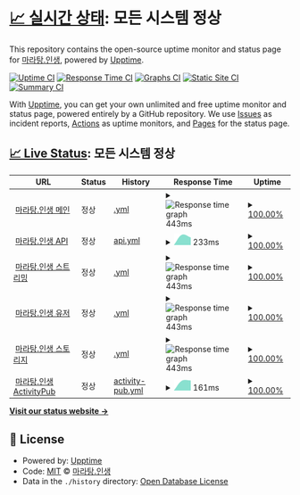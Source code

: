 # [📈 실시간 상태](https://status.maratang.life): <!--live status--> **모든 시스템 정상**

This repository contains the open-source uptime monitor and status page for [마라탕.인생](https://maratang.life/), powered by [Upptime](https://github.com/upptime/upptime).

[![Uptime CI](https://github.com/MaratangLife/status/workflows/Uptime%20CI/badge.svg)](https://github.com/MaratangLife/status/actions?query=workflow%3A%22Uptime+CI%22)
[![Response Time CI](https://github.com/MaratangLife/status/workflows/Response%20Time%20CI/badge.svg)](https://github.com/MaratangLife/status/actions?query=workflow%3A%22Response+Time+CI%22)
[![Graphs CI](https://github.com/MaratangLife/status/workflows/Graphs%20CI/badge.svg)](https://github.com/MaratangLife/status/actions?query=workflow%3A%22Graphs+CI%22)
[![Static Site CI](https://github.com/MaratangLife/status/workflows/Static%20Site%20CI/badge.svg)](https://github.com/MaratangLife/status/actions?query=workflow%3A%22Static+Site+CI%22)
[![Summary CI](https://github.com/MaratangLife/status/workflows/Summary%20CI/badge.svg)](https://github.com/MaratangLife/status/actions?query=workflow%3A%22Summary+CI%22)

With [Upptime](https://upptime.js.org), you can get your own unlimited and free uptime monitor and status page, powered entirely by a GitHub repository. We use [Issues](https://github.com/MaratangLife/status/issues) as incident reports, [Actions](https://github.com/MaratangLife/status/actions) as uptime monitors, and [Pages](https://status.maratang.life) for the status page.

## [📈 Live Status](https://demo.upptime.js.org): <!--live status--> **모든 시스템 정상**

<!--start: status pages-->
<!-- This summary is generated by Upptime (https://github.com/upptime/upptime) -->
<!-- Do not edit this manually, your changes will be overwritten -->
<!-- prettier-ignore -->
| URL | Status | History | Response Time | Uptime |
| --- | ------ | ------- | ------------- | ------ |
| <img alt="" src="https://icons.duckduckgo.com/ip3/maratang.life.ico" height="13"> [마라탕.인생 메인](https://maratang.life/about) | 정상 | [.yml](https://github.com/MaratangLife/status/commits/HEAD/history/.yml) | <details><summary><img alt="Response time graph" src="./graphs//response-time-week.png" height="20"> 443ms</summary><br><a href="https://status.maratang.life/history/"><img alt="Response time 443" src="https://img.shields.io/endpoint?url=https%3A%2F%2Fraw.githubusercontent.com%2FMaratangLife%2Fstatus%2FHEAD%2Fapi%2F%2Fresponse-time.json"></a><br><a href="https://status.maratang.life/history/"><img alt="24-hour response time 443" src="https://img.shields.io/endpoint?url=https%3A%2F%2Fraw.githubusercontent.com%2FMaratangLife%2Fstatus%2FHEAD%2Fapi%2F%2Fresponse-time-day.json"></a><br><a href="https://status.maratang.life/history/"><img alt="7-day response time 443" src="https://img.shields.io/endpoint?url=https%3A%2F%2Fraw.githubusercontent.com%2FMaratangLife%2Fstatus%2FHEAD%2Fapi%2F%2Fresponse-time-week.json"></a><br><a href="https://status.maratang.life/history/"><img alt="30-day response time 443" src="https://img.shields.io/endpoint?url=https%3A%2F%2Fraw.githubusercontent.com%2FMaratangLife%2Fstatus%2FHEAD%2Fapi%2F%2Fresponse-time-month.json"></a><br><a href="https://status.maratang.life/history/"><img alt="1-year response time 443" src="https://img.shields.io/endpoint?url=https%3A%2F%2Fraw.githubusercontent.com%2FMaratangLife%2Fstatus%2FHEAD%2Fapi%2F%2Fresponse-time-year.json"></a></details> | <details><summary><a href="https://status.maratang.life/history/">100.00%</a></summary><a href="https://status.maratang.life/history/"><img alt="All-time uptime 100.00%" src="https://img.shields.io/endpoint?url=https%3A%2F%2Fraw.githubusercontent.com%2FMaratangLife%2Fstatus%2FHEAD%2Fapi%2F%2Fuptime.json"></a><br><a href="https://status.maratang.life/history/"><img alt="24-hour uptime 100.00%" src="https://img.shields.io/endpoint?url=https%3A%2F%2Fraw.githubusercontent.com%2FMaratangLife%2Fstatus%2FHEAD%2Fapi%2F%2Fuptime-day.json"></a><br><a href="https://status.maratang.life/history/"><img alt="7-day uptime 100.00%" src="https://img.shields.io/endpoint?url=https%3A%2F%2Fraw.githubusercontent.com%2FMaratangLife%2Fstatus%2FHEAD%2Fapi%2F%2Fuptime-week.json"></a><br><a href="https://status.maratang.life/history/"><img alt="30-day uptime 100.00%" src="https://img.shields.io/endpoint?url=https%3A%2F%2Fraw.githubusercontent.com%2FMaratangLife%2Fstatus%2FHEAD%2Fapi%2F%2Fuptime-month.json"></a><br><a href="https://status.maratang.life/history/"><img alt="1-year uptime 100.00%" src="https://img.shields.io/endpoint?url=https%3A%2F%2Fraw.githubusercontent.com%2FMaratangLife%2Fstatus%2FHEAD%2Fapi%2F%2Fuptime-year.json"></a></details>
| <img alt="" src="https://icons.duckduckgo.com/ip3/maratang.life.ico" height="13"> [마라탕.인생 API](https://maratang.life/api/v2/instance) | 정상 | [api.yml](https://github.com/MaratangLife/status/commits/HEAD/history/api.yml) | <details><summary><img alt="Response time graph" src="./graphs/api/response-time-week.png" height="20"> 233ms</summary><br><a href="https://status.maratang.life/history/api"><img alt="Response time 233" src="https://img.shields.io/endpoint?url=https%3A%2F%2Fraw.githubusercontent.com%2FMaratangLife%2Fstatus%2FHEAD%2Fapi%2Fapi%2Fresponse-time.json"></a><br><a href="https://status.maratang.life/history/api"><img alt="24-hour response time 233" src="https://img.shields.io/endpoint?url=https%3A%2F%2Fraw.githubusercontent.com%2FMaratangLife%2Fstatus%2FHEAD%2Fapi%2Fapi%2Fresponse-time-day.json"></a><br><a href="https://status.maratang.life/history/api"><img alt="7-day response time 233" src="https://img.shields.io/endpoint?url=https%3A%2F%2Fraw.githubusercontent.com%2FMaratangLife%2Fstatus%2FHEAD%2Fapi%2Fapi%2Fresponse-time-week.json"></a><br><a href="https://status.maratang.life/history/api"><img alt="30-day response time 233" src="https://img.shields.io/endpoint?url=https%3A%2F%2Fraw.githubusercontent.com%2FMaratangLife%2Fstatus%2FHEAD%2Fapi%2Fapi%2Fresponse-time-month.json"></a><br><a href="https://status.maratang.life/history/api"><img alt="1-year response time 233" src="https://img.shields.io/endpoint?url=https%3A%2F%2Fraw.githubusercontent.com%2FMaratangLife%2Fstatus%2FHEAD%2Fapi%2Fapi%2Fresponse-time-year.json"></a></details> | <details><summary><a href="https://status.maratang.life/history/api">100.00%</a></summary><a href="https://status.maratang.life/history/api"><img alt="All-time uptime 100.00%" src="https://img.shields.io/endpoint?url=https%3A%2F%2Fraw.githubusercontent.com%2FMaratangLife%2Fstatus%2FHEAD%2Fapi%2Fapi%2Fuptime.json"></a><br><a href="https://status.maratang.life/history/api"><img alt="24-hour uptime 100.00%" src="https://img.shields.io/endpoint?url=https%3A%2F%2Fraw.githubusercontent.com%2FMaratangLife%2Fstatus%2FHEAD%2Fapi%2Fapi%2Fuptime-day.json"></a><br><a href="https://status.maratang.life/history/api"><img alt="7-day uptime 100.00%" src="https://img.shields.io/endpoint?url=https%3A%2F%2Fraw.githubusercontent.com%2FMaratangLife%2Fstatus%2FHEAD%2Fapi%2Fapi%2Fuptime-week.json"></a><br><a href="https://status.maratang.life/history/api"><img alt="30-day uptime 100.00%" src="https://img.shields.io/endpoint?url=https%3A%2F%2Fraw.githubusercontent.com%2FMaratangLife%2Fstatus%2FHEAD%2Fapi%2Fapi%2Fuptime-month.json"></a><br><a href="https://status.maratang.life/history/api"><img alt="1-year uptime 100.00%" src="https://img.shields.io/endpoint?url=https%3A%2F%2Fraw.githubusercontent.com%2FMaratangLife%2Fstatus%2FHEAD%2Fapi%2Fapi%2Fuptime-year.json"></a></details>
| <img alt="" src="https://icons.duckduckgo.com/ip3/maratang.life.ico" height="13"> [마라탕.인생 스트리밍](https://maratang.life/api/v1/streaming/health) | 정상 | [.yml](https://github.com/MaratangLife/status/commits/HEAD/history/.yml) | <details><summary><img alt="Response time graph" src="./graphs//response-time-week.png" height="20"> 443ms</summary><br><a href="https://status.maratang.life/history/"><img alt="Response time 443" src="https://img.shields.io/endpoint?url=https%3A%2F%2Fraw.githubusercontent.com%2FMaratangLife%2Fstatus%2FHEAD%2Fapi%2F%2Fresponse-time.json"></a><br><a href="https://status.maratang.life/history/"><img alt="24-hour response time 443" src="https://img.shields.io/endpoint?url=https%3A%2F%2Fraw.githubusercontent.com%2FMaratangLife%2Fstatus%2FHEAD%2Fapi%2F%2Fresponse-time-day.json"></a><br><a href="https://status.maratang.life/history/"><img alt="7-day response time 443" src="https://img.shields.io/endpoint?url=https%3A%2F%2Fraw.githubusercontent.com%2FMaratangLife%2Fstatus%2FHEAD%2Fapi%2F%2Fresponse-time-week.json"></a><br><a href="https://status.maratang.life/history/"><img alt="30-day response time 443" src="https://img.shields.io/endpoint?url=https%3A%2F%2Fraw.githubusercontent.com%2FMaratangLife%2Fstatus%2FHEAD%2Fapi%2F%2Fresponse-time-month.json"></a><br><a href="https://status.maratang.life/history/"><img alt="1-year response time 443" src="https://img.shields.io/endpoint?url=https%3A%2F%2Fraw.githubusercontent.com%2FMaratangLife%2Fstatus%2FHEAD%2Fapi%2F%2Fresponse-time-year.json"></a></details> | <details><summary><a href="https://status.maratang.life/history/">100.00%</a></summary><a href="https://status.maratang.life/history/"><img alt="All-time uptime 100.00%" src="https://img.shields.io/endpoint?url=https%3A%2F%2Fraw.githubusercontent.com%2FMaratangLife%2Fstatus%2FHEAD%2Fapi%2F%2Fuptime.json"></a><br><a href="https://status.maratang.life/history/"><img alt="24-hour uptime 100.00%" src="https://img.shields.io/endpoint?url=https%3A%2F%2Fraw.githubusercontent.com%2FMaratangLife%2Fstatus%2FHEAD%2Fapi%2F%2Fuptime-day.json"></a><br><a href="https://status.maratang.life/history/"><img alt="7-day uptime 100.00%" src="https://img.shields.io/endpoint?url=https%3A%2F%2Fraw.githubusercontent.com%2FMaratangLife%2Fstatus%2FHEAD%2Fapi%2F%2Fuptime-week.json"></a><br><a href="https://status.maratang.life/history/"><img alt="30-day uptime 100.00%" src="https://img.shields.io/endpoint?url=https%3A%2F%2Fraw.githubusercontent.com%2FMaratangLife%2Fstatus%2FHEAD%2Fapi%2F%2Fuptime-month.json"></a><br><a href="https://status.maratang.life/history/"><img alt="1-year uptime 100.00%" src="https://img.shields.io/endpoint?url=https%3A%2F%2Fraw.githubusercontent.com%2FMaratangLife%2Fstatus%2FHEAD%2Fapi%2F%2Fuptime-year.json"></a></details>
| <img alt="" src="https://icons.duckduckgo.com/ip3/maratang.life.ico" height="13"> [마라탕.인생 유저](https://maratang.life/api/v1/accounts/lookup?acct=support) | 정상 | [.yml](https://github.com/MaratangLife/status/commits/HEAD/history/.yml) | <details><summary><img alt="Response time graph" src="./graphs//response-time-week.png" height="20"> 443ms</summary><br><a href="https://status.maratang.life/history/"><img alt="Response time 443" src="https://img.shields.io/endpoint?url=https%3A%2F%2Fraw.githubusercontent.com%2FMaratangLife%2Fstatus%2FHEAD%2Fapi%2F%2Fresponse-time.json"></a><br><a href="https://status.maratang.life/history/"><img alt="24-hour response time 443" src="https://img.shields.io/endpoint?url=https%3A%2F%2Fraw.githubusercontent.com%2FMaratangLife%2Fstatus%2FHEAD%2Fapi%2F%2Fresponse-time-day.json"></a><br><a href="https://status.maratang.life/history/"><img alt="7-day response time 443" src="https://img.shields.io/endpoint?url=https%3A%2F%2Fraw.githubusercontent.com%2FMaratangLife%2Fstatus%2FHEAD%2Fapi%2F%2Fresponse-time-week.json"></a><br><a href="https://status.maratang.life/history/"><img alt="30-day response time 443" src="https://img.shields.io/endpoint?url=https%3A%2F%2Fraw.githubusercontent.com%2FMaratangLife%2Fstatus%2FHEAD%2Fapi%2F%2Fresponse-time-month.json"></a><br><a href="https://status.maratang.life/history/"><img alt="1-year response time 443" src="https://img.shields.io/endpoint?url=https%3A%2F%2Fraw.githubusercontent.com%2FMaratangLife%2Fstatus%2FHEAD%2Fapi%2F%2Fresponse-time-year.json"></a></details> | <details><summary><a href="https://status.maratang.life/history/">100.00%</a></summary><a href="https://status.maratang.life/history/"><img alt="All-time uptime 100.00%" src="https://img.shields.io/endpoint?url=https%3A%2F%2Fraw.githubusercontent.com%2FMaratangLife%2Fstatus%2FHEAD%2Fapi%2F%2Fuptime.json"></a><br><a href="https://status.maratang.life/history/"><img alt="24-hour uptime 100.00%" src="https://img.shields.io/endpoint?url=https%3A%2F%2Fraw.githubusercontent.com%2FMaratangLife%2Fstatus%2FHEAD%2Fapi%2F%2Fuptime-day.json"></a><br><a href="https://status.maratang.life/history/"><img alt="7-day uptime 100.00%" src="https://img.shields.io/endpoint?url=https%3A%2F%2Fraw.githubusercontent.com%2FMaratangLife%2Fstatus%2FHEAD%2Fapi%2F%2Fuptime-week.json"></a><br><a href="https://status.maratang.life/history/"><img alt="30-day uptime 100.00%" src="https://img.shields.io/endpoint?url=https%3A%2F%2Fraw.githubusercontent.com%2FMaratangLife%2Fstatus%2FHEAD%2Fapi%2F%2Fuptime-month.json"></a><br><a href="https://status.maratang.life/history/"><img alt="1-year uptime 100.00%" src="https://img.shields.io/endpoint?url=https%3A%2F%2Fraw.githubusercontent.com%2FMaratangLife%2Fstatus%2FHEAD%2Fapi%2F%2Fuptime-year.json"></a></details>
| <img alt="" src="https://icons.duckduckgo.com/ip3/r2.maratang.life.ico" height="13"> [마라탕.인생 스토리지](https://r2.maratang.life/check.txt) | 정상 | [.yml](https://github.com/MaratangLife/status/commits/HEAD/history/.yml) | <details><summary><img alt="Response time graph" src="./graphs//response-time-week.png" height="20"> 443ms</summary><br><a href="https://status.maratang.life/history/"><img alt="Response time 443" src="https://img.shields.io/endpoint?url=https%3A%2F%2Fraw.githubusercontent.com%2FMaratangLife%2Fstatus%2FHEAD%2Fapi%2F%2Fresponse-time.json"></a><br><a href="https://status.maratang.life/history/"><img alt="24-hour response time 443" src="https://img.shields.io/endpoint?url=https%3A%2F%2Fraw.githubusercontent.com%2FMaratangLife%2Fstatus%2FHEAD%2Fapi%2F%2Fresponse-time-day.json"></a><br><a href="https://status.maratang.life/history/"><img alt="7-day response time 443" src="https://img.shields.io/endpoint?url=https%3A%2F%2Fraw.githubusercontent.com%2FMaratangLife%2Fstatus%2FHEAD%2Fapi%2F%2Fresponse-time-week.json"></a><br><a href="https://status.maratang.life/history/"><img alt="30-day response time 443" src="https://img.shields.io/endpoint?url=https%3A%2F%2Fraw.githubusercontent.com%2FMaratangLife%2Fstatus%2FHEAD%2Fapi%2F%2Fresponse-time-month.json"></a><br><a href="https://status.maratang.life/history/"><img alt="1-year response time 443" src="https://img.shields.io/endpoint?url=https%3A%2F%2Fraw.githubusercontent.com%2FMaratangLife%2Fstatus%2FHEAD%2Fapi%2F%2Fresponse-time-year.json"></a></details> | <details><summary><a href="https://status.maratang.life/history/">100.00%</a></summary><a href="https://status.maratang.life/history/"><img alt="All-time uptime 100.00%" src="https://img.shields.io/endpoint?url=https%3A%2F%2Fraw.githubusercontent.com%2FMaratangLife%2Fstatus%2FHEAD%2Fapi%2F%2Fuptime.json"></a><br><a href="https://status.maratang.life/history/"><img alt="24-hour uptime 100.00%" src="https://img.shields.io/endpoint?url=https%3A%2F%2Fraw.githubusercontent.com%2FMaratangLife%2Fstatus%2FHEAD%2Fapi%2F%2Fuptime-day.json"></a><br><a href="https://status.maratang.life/history/"><img alt="7-day uptime 100.00%" src="https://img.shields.io/endpoint?url=https%3A%2F%2Fraw.githubusercontent.com%2FMaratangLife%2Fstatus%2FHEAD%2Fapi%2F%2Fuptime-week.json"></a><br><a href="https://status.maratang.life/history/"><img alt="30-day uptime 100.00%" src="https://img.shields.io/endpoint?url=https%3A%2F%2Fraw.githubusercontent.com%2FMaratangLife%2Fstatus%2FHEAD%2Fapi%2F%2Fuptime-month.json"></a><br><a href="https://status.maratang.life/history/"><img alt="1-year uptime 100.00%" src="https://img.shields.io/endpoint?url=https%3A%2F%2Fraw.githubusercontent.com%2FMaratangLife%2Fstatus%2FHEAD%2Fapi%2F%2Fuptime-year.json"></a></details>
| <img alt="" src="https://icons.duckduckgo.com/ip3/maratang.life.ico" height="13"> [마라탕.인생 ActivityPub](https://maratang.life/.well-known/webfinger?resource=acct:support@maratang.life) | 정상 | [activity-pub.yml](https://github.com/MaratangLife/status/commits/HEAD/history/activity-pub.yml) | <details><summary><img alt="Response time graph" src="./graphs/activity-pub/response-time-week.png" height="20"> 161ms</summary><br><a href="https://status.maratang.life/history/activity-pub"><img alt="Response time 161" src="https://img.shields.io/endpoint?url=https%3A%2F%2Fraw.githubusercontent.com%2FMaratangLife%2Fstatus%2FHEAD%2Fapi%2Factivity-pub%2Fresponse-time.json"></a><br><a href="https://status.maratang.life/history/activity-pub"><img alt="24-hour response time 161" src="https://img.shields.io/endpoint?url=https%3A%2F%2Fraw.githubusercontent.com%2FMaratangLife%2Fstatus%2FHEAD%2Fapi%2Factivity-pub%2Fresponse-time-day.json"></a><br><a href="https://status.maratang.life/history/activity-pub"><img alt="7-day response time 161" src="https://img.shields.io/endpoint?url=https%3A%2F%2Fraw.githubusercontent.com%2FMaratangLife%2Fstatus%2FHEAD%2Fapi%2Factivity-pub%2Fresponse-time-week.json"></a><br><a href="https://status.maratang.life/history/activity-pub"><img alt="30-day response time 161" src="https://img.shields.io/endpoint?url=https%3A%2F%2Fraw.githubusercontent.com%2FMaratangLife%2Fstatus%2FHEAD%2Fapi%2Factivity-pub%2Fresponse-time-month.json"></a><br><a href="https://status.maratang.life/history/activity-pub"><img alt="1-year response time 161" src="https://img.shields.io/endpoint?url=https%3A%2F%2Fraw.githubusercontent.com%2FMaratangLife%2Fstatus%2FHEAD%2Fapi%2Factivity-pub%2Fresponse-time-year.json"></a></details> | <details><summary><a href="https://status.maratang.life/history/activity-pub">100.00%</a></summary><a href="https://status.maratang.life/history/activity-pub"><img alt="All-time uptime 100.00%" src="https://img.shields.io/endpoint?url=https%3A%2F%2Fraw.githubusercontent.com%2FMaratangLife%2Fstatus%2FHEAD%2Fapi%2Factivity-pub%2Fuptime.json"></a><br><a href="https://status.maratang.life/history/activity-pub"><img alt="24-hour uptime 100.00%" src="https://img.shields.io/endpoint?url=https%3A%2F%2Fraw.githubusercontent.com%2FMaratangLife%2Fstatus%2FHEAD%2Fapi%2Factivity-pub%2Fuptime-day.json"></a><br><a href="https://status.maratang.life/history/activity-pub"><img alt="7-day uptime 100.00%" src="https://img.shields.io/endpoint?url=https%3A%2F%2Fraw.githubusercontent.com%2FMaratangLife%2Fstatus%2FHEAD%2Fapi%2Factivity-pub%2Fuptime-week.json"></a><br><a href="https://status.maratang.life/history/activity-pub"><img alt="30-day uptime 100.00%" src="https://img.shields.io/endpoint?url=https%3A%2F%2Fraw.githubusercontent.com%2FMaratangLife%2Fstatus%2FHEAD%2Fapi%2Factivity-pub%2Fuptime-month.json"></a><br><a href="https://status.maratang.life/history/activity-pub"><img alt="1-year uptime 100.00%" src="https://img.shields.io/endpoint?url=https%3A%2F%2Fraw.githubusercontent.com%2FMaratangLife%2Fstatus%2FHEAD%2Fapi%2Factivity-pub%2Fuptime-year.json"></a></details>

<!--end: status pages-->

[**Visit our status website →**](https://status.maratang.life)

## 📄 License

- Powered by: [Upptime](https://github.com/upptime/upptime)
- Code: [MIT](./LICENSE) © [마라탕.인생](https://maratang.life/)
- Data in the `./history` directory: [Open Database License](https://opendatacommons.org/licenses/odbl/1-0/)
